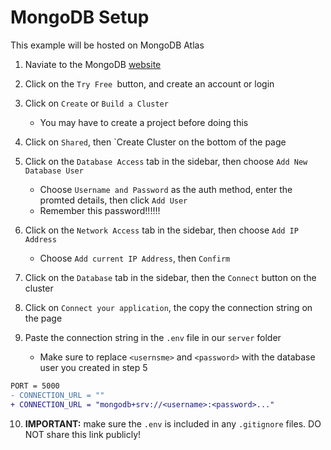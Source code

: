 # MongoDB Setup

This example will be hosted on MongoDB Atlas

1. Naviate to the MongoDB [website](https://www.mongodb.com/atlas/database)

2. Click on the `Try Free `button, and create an account or login

3. Click on `Create` or `Build a Cluster`
    * You may have to create a project before doing this

4. Click on `Shared`, then `Create Cluster on the bottom of the page

5. Click on the `Database Access` tab in the sidebar, then choose `Add New Database User`
    * Choose `Username and Password` as the auth method, enter the promted details, then click `Add User`
    * Remember this password!!!!!!

6. Click on the `Network Access` tab in the sidebar, then choose `Add IP Address`
    * Choose `Add current IP Address`, then `Confirm`

7. Click on the `Database` tab in the sidebar, then the `Connect` button on the cluster

8. Click on `Connect your application`, the copy the connection string on the page

9. Paste the connection string in the `.env` file in our `server` folder
    * Make sure to replace `<usernsme>` and `<password>` with the database user you created in step 5

```diff
PORT = 5000
- CONNECTION_URL = ""
+ CONNECTION_URL = "mongodb+srv://<username>:<password>..."
```

10. **IMPORTANT:** make sure the `.env` is included in any `.gitignore` files. DO NOT share this link publicly!



